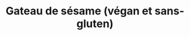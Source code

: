 ---
auteur: Auré
categories:
- Gateau
check: Oui
cuisson: Oui
description: 'Gâteau au Sésame noir et chocolat '
draft: false
ingredients:
  autres:
  - quantite: 2
    title: Bicarbonate de soude
    unit: c. à café
  - quantite: 150
    title: Purée de sésame noir
    unit: grammes
  epices:
  - title: Sel
  lof:
  - quantite: 200
    title: Fécule de maïs (Maïzena)
    unit: grammes
  - quantite: 0.2
    title: Crème d'amande
    unit: litre
  - quantite: 0.8
    title: lait d’amande
    unit: litre
  - quantite: 0.4
    title: huile de tournesol
    unit: litre
  sec: []
  sucres:
  - quantite: 400
    title: Chocolat noir
    unit: grammes
  - quantite: 700
    title: Sucre en poudre
    unit: grammes
layout: recettes
materiel:
- Gastro 1/1 (Fins)
- Four
plate: 25
prepAlt:
- recetteAlt: 'Gateau de sésame '
preparation: '* Four 170°. Le gastro devra être sulfurisé.

  * Fouettez l’huile, le lait et la purée de sésame. Dans un autre récipient, mélangez
  la poudre d’amande, le sucre et la maïzena. Versez le mélange des liquides dans
  le mélange d’ingrédients secs et mélangez bien jusqu’à ce que l’appareil soit homogène
  (le mélange obtenu est assez liquide, c’est normal) Verser dans le gastro sulfurisé. 

  * Enfourner 40 min à 1h. Si la surface du gâteau est déjà bien doré avant la fin
  de la cuisson, recouvrez-le d’une feuille d’aluminium et poursuivez la cuisson.
  Test à la pointe du couteau qui doit être sèche.

  * Laisser reposer 15 min avant de démouler à l''envers sur les plateaux. Faire chauffer
  la crème liquide. 

  * Dans un saladier, verser la crème très chaude sur les carreaux de chocolat. Enfin,
  glacer le gâteau!'
publishDate: 2023-04-27 10:04:16.372000+00:00
regime:
- vegetarien
- vegan
- sans-gluten
- sans-lactose
temperature: Froid
title: Gateau de sésame (végan et sans-gluten)
titleslug: gateau-de-sesame-vegan-et-sans-gluten_qwu5pitp
type: dessert
uuid: qwu5pitp
---